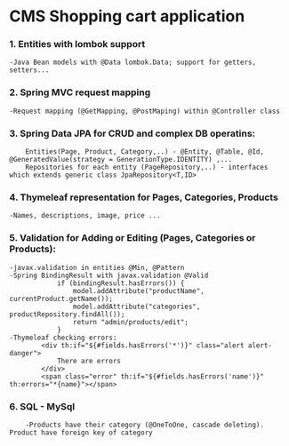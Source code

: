 # CMS Shopping cart application

### 1. Entities with lombok support
    -Java Bean models with @Data lombok.Data; support for getters, setters...

### 2. Spring MVC request mapping 
    -Request mapping (@GetMapping, @PostMaping) within @Controller class 
    
### 3. Spring Data JPA for CRUD and complex DB operatins:
        Entities(Page, Product, Category,..) - @Entity, @Table, @Id,     @GeneratedValue(strategy = GenerationType.IDENTITY) ,...
        Repositories for each entity (PageRepository,..) - interfaces which extends generic class JpaRepository<T,ID>
        
### 4. Thymeleaf representation for Pages, Categories, Products
	-Names, descriptions, image, price ...

### 5. Validation for Adding or Editing (Pages, Categories or Products):
	-javax.validation in entities @Min, @Pattern 
	-Spring BindingResult with javax.validation @Valid
		        if (bindingResult.hasErrors()) {
					model.addAttribute("productName", currentProduct.getName());
					model.addAttribute("categories", productRepository.findAll());
					return "admin/products/edit";
				}
	-Thymeleaf checking errors:
			<div th:if="${#fields.hasErrors('*')}" class="alert alert-danger">
				There are errors
			</div>
			<span class="error" th:if="${#fields.hasErrors('name')}" th:errors="*{name}"></span>

### 6. SQL - MySql 
    	-Products have their category (@OneToOne, cascade deleting). Product have foreign key of category
    		